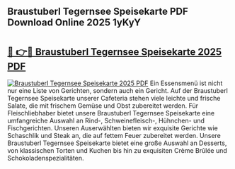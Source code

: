 ## Braustuberl Tegernsee Speisekarte PDF Download Online 2025 1yKyY

# <h2><a href="http://gc68cf.nevu.top/?p=Braustuberl+Tegernsee+Speisekarte">🔗 👉🔴 Braustuberl Tegernsee Speisekarte 2025 PDF</a></h2>

[![Braustuberl Tegernsee Speisekarte 2025 PDF](https://i.imgur.com/dBaPXMq.png)](http://gc68cf.nevu.top/?p=Braustuberl+Tegernsee+Speisekarte)
Ein Essensmenü ist nicht nur eine Liste von Gerichten, sondern auch ein Gericht. Auf der Braustuberl Tegernsee Speisekarte unserer Cafeteria stehen viele leichte und frische Salate, die mit frischem Gemüse und Obst zubereitet werden. Für Fleischliebhaber bietet unsere Braustuberl Tegernsee Speisekarte eine umfangreiche Auswahl an Rind-, Schweinefleisch-, Hühnchen- und Fischgerichten. Unseren Auserwählten bieten wir exquisite Gerichte wie Schaschlik und Steak an, die auf fettem Feuer zubereitet werden. Unsere Braustuberl Tegernsee Speisekarte bietet eine große Auswahl an Desserts, von klassischen Torten und Kuchen bis hin zu exquisiten Crème Brûlée und Schokoladenspezialitäten.
